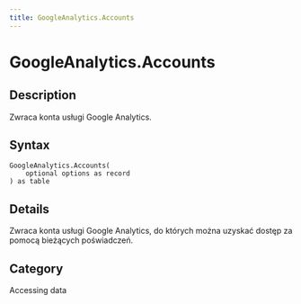 ```yaml
---
title: GoogleAnalytics.Accounts
---
```


# GoogleAnalytics.Accounts


## Description

Zwraca konta usługi Google Analytics.


## Syntax

```powerquery
GoogleAnalytics.Accounts(
    optional options as record
) as table
```


## Details

Zwraca konta usługi Google Analytics, do których można uzyskać dostęp za pomocą bieżących poświadczeń.



## Category
Accessing data
